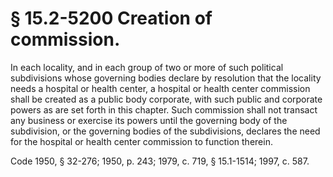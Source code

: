 # § 15.2-5200 Creation of commission.

<p>In each locality, and in each group of two or more of such political subdivisions whose governing bodies declare by resolution that the locality needs a hospital or health center, a hospital or health center commission shall be created as a public body corporate, with such public and corporate powers as are set forth in this chapter. Such commission shall not transact any business or exercise its powers until the governing body of the subdivision, or the governing bodies of the subdivisions, declares the need for the hospital or health center commission to function therein.</p><p>Code 1950, § 32-276; 1950, p. 243; 1979, c. 719, § 15.1-1514; 1997, c. 587.</p>